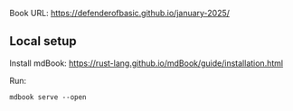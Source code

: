 Book URL: https://defenderofbasic.github.io/january-2025/

## Local setup

Install mdBook: https://rust-lang.github.io/mdBook/guide/installation.html

Run:

```
mdbook serve --open
```

